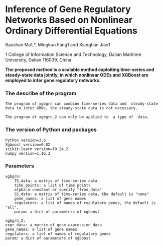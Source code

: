 # Inference of Gene Regulatory Networks Based on Nonlinear Ordinary Differential Equations
Baoshan Ma1,*, Mingkun Fang1 and Xiangtian Jiao1

1 College of Information Science and Technology, Dalian Maritime University, Dalian 116039, China



**The proposed method is a scalable method exploiting time-series and steady-state data jointly, in which nonlinear ODEs and XGBoost are employed to infer gene regulatory networks.** 

### The describe of the program 

```
The program of xgbgrn can combine time-series data and  steady-state data to infer GRNs, the steady-state data is not necessary.

The program of xgbgrn_2 can only be applied to  a type of  data.
```



### The version of Python and packages
    Python version=3.6
    Xgboost version=0.82
    scikit-learn version=l0.24.2
    numpy version=1.16.3


### Parameters
    xgbgrn:
    	TS_data: a matrix of time-series data
    	time_points: a list of time points
    	alpha:a constant or specify "from_data"
    	SS_data: a matrix of time-series data, the default is "none"
    	gene_names: a list of gene names
    	regulators: a list of names of regulatory genes, the default is "all", 
    	param: a dict of parameters of xgboost
    	
    xgbgrn_2:
    expr_data: a matrix of gene expression data
    gene_names: a list of gene names
    regulators: a list of names of regulatory genes
    param: a dict of parameters of xgboost


